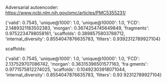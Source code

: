 Adversarial autoencoder: https://www.ncbi.nlm.nih.gov/pmc/articles/PMC5355231/

{'valid': 0.7545, 'unique@1000': 1.0, 'unique@10000': 1.0, 'FCD': 2.1489321183502383, 'morgan': 0.3674254745649849, 'fragments': 0.9752234798058161, 'scaffolds': 0.3898575803788712, 'internal_diversity': 0.8554047876635783, 'filters': 0.9392312789927104}

scaffolds:

{'valid': 0.7545, 'unique@1000': 1.0, 'unique@10000': 1.0, 'FCD': 2.137529707086742, 'morgan': 0.36315396501577163, 'fra
gments': 0.9771575812274025, 'scaffolds': 0.10492303918071044, 'internal_diversity': 0.8554047876635783, 'filters': 0.93
92312789927104}
